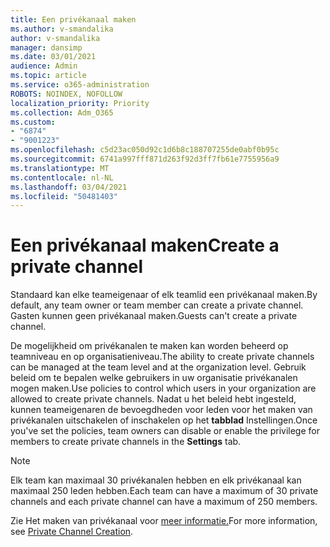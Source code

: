 ```yaml
---
title: Een privékanaal maken
ms.author: v-smandalika
author: v-smandalika
manager: dansimp
ms.date: 03/01/2021
audience: Admin
ms.topic: article
ms.service: o365-administration
ROBOTS: NOINDEX, NOFOLLOW
localization_priority: Priority
ms.collection: Adm_O365
ms.custom:
- "6874"
- "9001223"
ms.openlocfilehash: c5d23ac050d92c1d6b8c188707255de0abf0b95c
ms.sourcegitcommit: 6741a997fff871d263f92d3ff7fb61e7755956a9
ms.translationtype: MT
ms.contentlocale: nl-NL
ms.lasthandoff: 03/04/2021
ms.locfileid: "50481403"
---
```

# <a name="create-a-private-channel"></a><span data-ttu-id="3a1cc-102">Een privékanaal maken</span><span class="sxs-lookup"><span data-stu-id="3a1cc-102">Create a private channel</span></span>

<span data-ttu-id="3a1cc-103">Standaard kan elke teameigenaar of elk teamlid een privékanaal maken.</span><span class="sxs-lookup"><span data-stu-id="3a1cc-103">By default, any team owner or team member can create a private channel.</span></span> <span data-ttu-id="3a1cc-104">Gasten kunnen geen privékanaal maken.</span><span class="sxs-lookup"><span data-stu-id="3a1cc-104">Guests can't create a private channel.</span></span> 

<span data-ttu-id="3a1cc-105">De mogelijkheid om privékanalen te maken kan worden beheerd op teamniveau en op organisatieniveau.</span><span class="sxs-lookup"><span data-stu-id="3a1cc-105">The ability to create private channels can be managed at the team level and at the organization level.</span></span> <span data-ttu-id="3a1cc-106">Gebruik beleid om te bepalen welke gebruikers in uw organisatie privékanalen mogen maken.</span><span class="sxs-lookup"><span data-stu-id="3a1cc-106">Use policies to control which users in your organization are allowed to create private channels.</span></span> <span data-ttu-id="3a1cc-107">Nadat u het beleid hebt ingesteld, kunnen teameigenaren de bevoegdheden voor leden voor het maken van privékanalen uitschakelen of inschakelen op het **tabblad** Instellingen.</span><span class="sxs-lookup"><span data-stu-id="3a1cc-107">Once you've set the policies, team owners can disable or enable the privilege for members to create private channels in the **Settings** tab.</span></span>

> [!NOTE]
> <span data-ttu-id="3a1cc-108">Elk team kan maximaal 30 privékanalen hebben en elk privékanaal kan maximaal 250 leden hebben.</span><span class="sxs-lookup"><span data-stu-id="3a1cc-108">Each team can have a maximum of 30 private channels and each private channel can have a maximum of 250 members.</span></span>

<span data-ttu-id="3a1cc-109">Zie Het maken van privékanaal voor [meer informatie.](https://docs.microsoft.com/MicrosoftTeams/private-channels#private-channel-creation)</span><span class="sxs-lookup"><span data-stu-id="3a1cc-109">For more information, see [Private Channel Creation](https://docs.microsoft.com/MicrosoftTeams/private-channels#private-channel-creation).</span></span>


